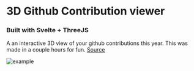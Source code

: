 # 3D Github Contribution viewer

### Built with Svelte + ThreeJS

A an interactive 3D view of your github contributions this year.
This was made in a couple hours for fun. [Source]("./src/App.svelte")

![example](https://cdn.discordapp.com/attachments/792686378366009354/935770087594553414/unknown.png)
